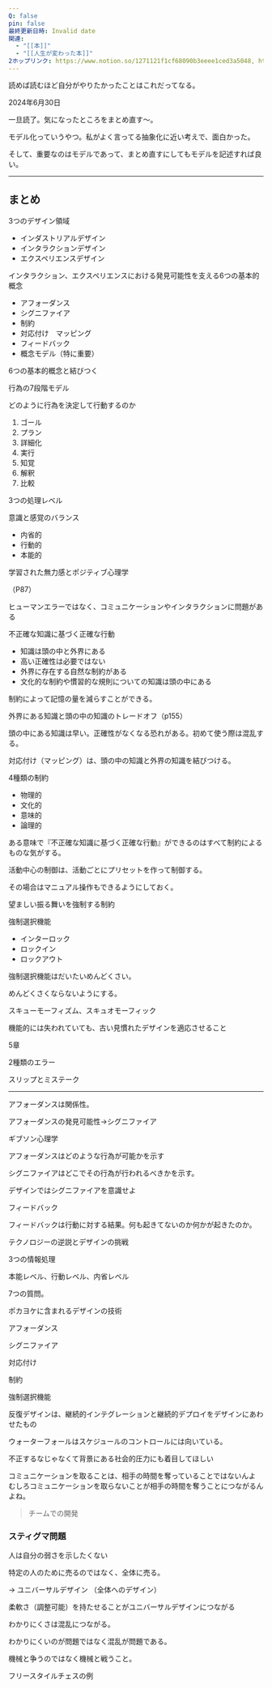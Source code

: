 ```yaml
---
Q: false
pin: false
最終更新日時: Invalid date
関連:
  - "[[本]]"
  - "[[人生が変わった本]]"
2ホップリンク: https://www.notion.so/1271121f1cf68090b3eeee1ced3a5048, https://www.notion.so/1341121f1cf68071a04fe79d82eb0185, https://www.notion.so/13a1121f1cf680cb9ab6c5e7d797ef2d, https://www.notion.so/5377a9ad4d2e45db983cd259121be54c, https://www.notion.so/5678c34a38bd40d88efd48ab8edf105a, https://www.notion.so/7b6eb5c588524ee59f809fec09c151f8,https://www.notion.so/5678c34a38bd40d88efd48ab8edf105a
---
```

  

読めば読むほど自分がやりたかったことはこれだってなる。

  

2024年6月30日

一旦読了。気になったところをまとめ直す～。

  

モデル化っていうやつ。私がよく言ってる抽象化に近い考えで、面白かった。

そして、重要なのはモデルであって、まとめ直すにしてもモデルを記述すれば良い。

---

## まとめ

  

3つのデザイン領域

- インダストリアルデザイン
- インタラクションデザイン
- エクスペリエンスデザイン

  

インタラクション、エクスペリエンスにおける発見可能性を支える6つの基本的概念

- アフォーダンス
- シグニファイア
- 制約
- 対応付け　マッピング
- フィードバック
- 概念モデル（特に重要）

  

6つの基本的概念と結びつく

行為の7段階モデル

どのように行為を決定して行動するのか

1. ゴール
2. プラン
3. 詳細化
4. 実行
5. 知覚
6. 解釈
7. 比較

  

3つの処理レベル

意識と感覚のバランス

- 内省的
- 行動的
- 本能的

  

学習された無力感とポジティブ心理学

（P87）

ヒューマンエラーではなく、コミュニケーションやインタラクションに問題がある

  

不正確な知識に基づく正確な行動

- 知識は頭の中と外界にある
- 高い正確性は必要ではない
- 外界に存在する自然な制約がある
- 文化的な制約や慣習的な規則についての知識は頭の中にある

  

制約によって記憶の量を減らすことができる。

  

外界にある知識と頭の中の知識のトレードオフ（p155）

頭の中にある知識は早い。正確性がなくなる恐れがある。初めて使う際は混乱する。

  

対応付け（マッピング）は、頭の中の知識と外界の知識を結びつける。

  

4種類の制約

- 物理的
- 文化的
- 意味的
- 論理的

ある意味で『不正確な知識に基づく正確な行動』ができるのはすべて制約によるものな気がする。

  

活動中心の制御は、活動ごとにプリセットを作って制御する。

その場合はマニュアル操作もできるようにしておく。

  

望ましい振る舞いを強制する制約

強制選択機能

- インターロック
- ロックイン
- ロックアウト

強制選択機能はだいたいめんどくさい。

めんどくさくならないようにする。  
  

スキューモーフィズム、スキュオモーフィック

機能的には失われていても、古い見慣れたデザインを適応させること

  

5章

2種類のエラー

スリップとミステーク

  
  

  

  

---

  

アフォーダンスは関係性。

アフォーダンスの発見可能性→シグニファイア

ギブソン心理学

アフォーダンスはどのような行為が可能かを示す

シグニファイアはどこでその行為が行われるべきかを示す。

デザインではシグニファイアを意識せよ

フィードバック

フィードバックは行動に対する結果。何も起きてないのか何かが起きたのか。

テクノロジーの逆説とデザインの挑戦

  

3つの情報処理

本能レベル、行動レベル、内省レベル

7つの質問。

  

ポカヨケに含まれるデザインの技術

アフォーダンス

シグニファイア

対応付け

制約

強制選択機能

  

反復デザインは、継続的インテグレーションと継続的デプロイをデザインにあわせたもの

ウォーターフォールはスケジュールのコントロールには向いている。

  

  

不正するなじゃなくて背景にある社会的圧力にも着目してほしい

  

コミュニケーションを取ることは、相手の時間を奪っていることではないんよ  
むしろコミュニケーションを取らないことが相手の時間を奪うことにつながるんよね。  

> チームでの開発

  

### スティグマ問題

人は自分の弱さを示したくない

特定の人のために売るのではなく、全体に売る。

→ ユニバーサルデザイン （全体へのデザイン）

柔軟さ（調整可能）を持たせることがユニバーサルデザインにつながる

  

  

わかりにくさは混乱につながる。

わかりにくいのが問題ではなく混乱が問題である。

  

機械と争うのではなく機械と戦うこと。

フリースタイルチェスの例